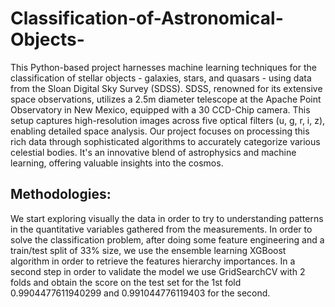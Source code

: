 # Classification-of-Astronomical-Objects-

This Python-based project harnesses machine learning techniques for the classification of stellar objects - galaxies, stars, and quasars - using data from the Sloan Digital Sky Survey (SDSS). SDSS, renowned for its extensive space observations, utilizes a 2.5m diameter telescope at the Apache Point Observatory in New Mexico, equipped with a 30 CCD-Chip camera. This setup captures high-resolution images across five optical filters (u, g, r, i, z), enabling detailed space analysis. Our project focuses on processing this rich data through sophisticated algorithms to accurately categorize various celestial bodies. It's an innovative blend of astrophysics and machine learning, offering valuable insights into the cosmos.

## Methodologies:

We start exploring visually the data in order to try to understanding patterns in the quantitative variables gathered from the measurements. In order to solve the classification problem, after doing some feature engineering and a train/test split of 33% size, we use the ensemble learning XGBoost algorithm in order to retrieve the features hierarchy importances. In a second step in order to validate the model we use GridSearchCV with 2 folds and obtain the score on the test set  for the 1st fold 0.9904477611940299 and 0.991044776119403 for the second.
